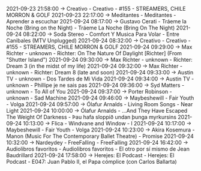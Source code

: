2021-09-23 21:58:00 -> Creativo - Creativo - #155 - STREAMERS, CHILE MORRON & GOLF
2021-09-23 22:17:00 -> Meditantes - Meditantes - Aprender a escuchar
2021-09-24 08:17:00 -> Gustavo Cerati - Tráeme la Noche (Bring on the Night) - Tráeme La Noche (Bring On The Night)
2021-09-24 08:22:00 -> Soda Stereo - Comfort Y Musica Para Volar - Entre Canibales (MTV Unplugged)
2021-09-24 08:32:00 -> Creativo - Creativo - #155 - STREAMERS, CHILE MORRON & GOLF
2021-09-24 09:29:00 -> Max Richter - unknown - Richter: On The Nature Of Daylight [Richter] (From "Shutter Island")
2021-09-24 09:30:00 -> Max Richter - unknown - Richter: Dream 3 (in the midst of my life)
2021-09-24 09:32:00 -> Max Richter - unknown - Richter: Dream 8 (late and soon)
2021-09-24 09:33:00 -> Austin TV - unknown - Dos Tardes de Mi Vida
2021-09-24 09:34:00 -> Austin TV - unknown - Phillipe je ne sais pas
2021-09-24 09:36:00 -> Syd Matters - unknown - To All of You
2021-09-24 09:37:00 -> Porter Robinson - unknown - Sad Machine
2021-09-24 09:46:00 -> Maybeshewill - Fair Youth - Volga
2021-09-24 09:57:00 -> Ólafur Arnalds - Living Room Songs - Near Light
2021-09-24 10:00:00 -> Ólafur Arnalds - …And They Have Escaped The Weight Of Darkness - Þau hafa sloppið undan þunga myrkursins
2021-09-24 10:13:00 -> Flica - Windvane and Window - l
2021-09-24 10:17:00 -> Maybeshewill - Fair Youth - Volga
2021-09-24 10:23:00 -> Akira Kosemura - Manon (Music For The Contemporary Ballet Theatre) - Promise
2021-09-24 10:32:00 -> Nardeydey - FreeFalling - FreeFalling
2021-09-24 16:42:00 -> Audiolibros favoritos - Audiolibros favoritos - El otro por sí mismo de Jean Baudrillard
2021-09-24 17:58:00 -> Herejes: El Podcast - Herejes: El Podcast - E047: Juan Pablo II, el Papa cómplice (con Carlos Ballarta)

